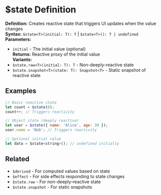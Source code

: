 # $state Definition

**Definition:** Creates reactive state that triggers UI updates when the value changes  
**Syntax:** `$state<T>(initial: T): T` | `$state<T>(): T | undefined`  
**Parameters:**
- `initial` - The initial value (optional)  
**Returns:** Reactive proxy of the initial value  
**Variants:**
- `$state.raw<T>(initial: T): T` - Non-deeply-reactive state
- `$state.snapshot<T>(state: T): Snapshot<T>` - Static snapshot of reactive state  

## Examples

```js
// Basic reactive state
let count = $state(0);
count++; // Triggers reactivity

// Object state (deeply reactive)
let user = $state({ name: 'Alice', age: 30 });
user.name = 'Bob'; // Triggers reactivity

// Optional initial value
let data = $state<string>(); // undefined initially
```

## Related
- `$derived` - For computed values based on state
- `$effect` - For side effects responding to state changes
- `$state.raw` - For non-deeply-reactive state
- `$state.snapshot` - For static snapshots
